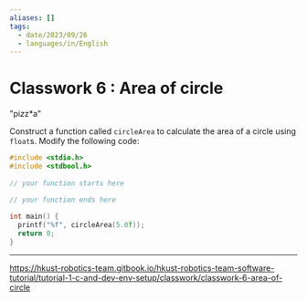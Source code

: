 ```yaml
---
aliases: []
tags:
  - date/2023/09/26
  - languages/in/English
---
```


# Classwork 6 : Area of circle

"pi*z*z*a"

Construct a function called `circleArea` to calculate the area of a circle using `float`s. Modify the following code:

```C
#include <stdio.h>
#include <stdbool.h>
​
// your function starts here

// your function ends here
​
int main() {
  printf("%f", circleArea(5.0f));
  return 0;
}
```

---

<https://hkust-robotics-team.gitbook.io/hkust-robotics-team-software-tutorial/tutorial-1-c-and-dev-env-setup/classwork/classwork-6-area-of-circle>
